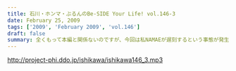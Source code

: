 ```yaml
---
title: 石川・ホンマ・ぶるんのBe-SIDE Your Life! vol.146-3
date: February 25, 2009
tags: ['2009', 'February 2009', 'vol.146']
draft: false
summary: 全くもって本編と関係ないのですが、今回は私NAMAEが遅刻するという事態が発生！そのためのぶるんサン途中抜けになってしまい誠に申し訳ない限りです！遅刻はいくつになっても怖いものです。起きたらスタジオ入りの時間が過ぎていた事実・・・NAMAE
---
```


http://project-phi.ddo.jp/ishikawa/ishikawa146_3.mp3